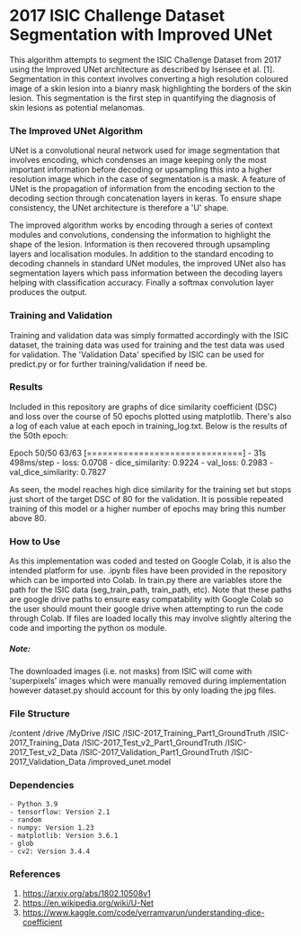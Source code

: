 # 2017 ISIC Challenge Dataset Segmentation with Improved UNet
This algorithm attempts to segment the ISIC Challenge Dataset from 2017 using the Improved 
UNet architecture as described by Isensee et al. [1]. Segmentation in this context involves
converting a high resolution coloured image of a skin lesion into a bianry mask highlighting 
the borders of the skin lesion. This segmentation is the first step in quantifying the 
diagnosis of skin lesions as potential melanomas.

### The Improved UNet Algorithm
UNet is a convolutional neural network used for image segmentation that involves encoding,
which condenses an image keeping only the most important information before decoding or upsampling 
this into a higher resolution image which in the case of segmentation is a mask. A feature of
UNet is the propagation of information from the encoding section to the decoding section
through concatenation layers in keras. To ensure shape consistency, the UNet architecture is
therefore a 'U' shape.

The improved algorithm works by encoding through a series of context modules and convolutions,
condensing the information to highlight the shape of the lesion. Information is then recovered
through upsampling layers and localisation modules. In addition to the standard encoding to
decoding channels in standard UNet modules, the improved UNet also has segmentation layers
which pass information between the decoding layers helping with classification accuracy. 
Finally a softmax convolution layer produces the output.

### Training and Validation
Training and validation data was simply formatted accordingly with the ISIC dataset, the training
data was used for training and the test data was used for validation. The 'Validation Data' specified
by ISIC can be used for predict.py or for further training/validation if need be.

### Results
Included in this repository are graphs of dice similarity coefficient (DSC) and loss 
over the course of 50 epochs plotted using matplotlib. There's also a log of each value
at each epoch in training_log.txt. Below is the results of the 50th epoch:

Epoch 50/50
63/63 [==============================] - 31s 498ms/step - loss: 0.0708 - dice_similarity: 0.9224 - val_loss: 0.2983 - val_dice_similarity: 0.7827

As seen, the model reaches high dice similarity for the training set but stops just short of the target DSC
of 80 for the validation. It is possible repeated training of this model or a higher number of epochs may
bring this number above 80.


### How to Use
As this implementation was coded and tested on Google Colab, it is also the intended
platform for use. .ipynb files have been provided in the repository which can be imported
into Colab. In train.py there are variables store the path for the ISIC data (seg_train_path,
train_path, etc). Note that these paths are google drive paths to ensure easy compatability
with Google Colab so the user should mount their google drive when attempting to run the code
through Colab. If files are loaded locally this may involve slightly altering the code and
importing the python os module.
##### Note:
The downloaded images (i.e. not masks) from ISIC will come with 'superpixels' images which
were manually removed during implementation however dataset.py should account for this by
only loading the jpg files.

### File Structure
/content
    /drive
        /MyDrive
	    /ISIC
		/ISIC-2017_Training_Part1_GroundTruth
		/ISIC-2017_Training_Data
		/ISIC-2017_Test_v2_Part1_GroundTruth
		/ISIC-2017_Test_v2_Data
		/ISIC-2017_Validation_Part1_GroundTruth
		/ISIC-2017_Validation_Data
		/improved_unet.model

### Dependencies
    - Python 3.9
    - tensorflow: Version 2.1
    - random
    - numpy: Version 1.23
    - matplotlib: Version 3.6.1
    - glob
    - cv2: Version 3.4.4

### References
1. https://arxiv.org/abs/1802.10508v1
2. https://en.wikipedia.org/wiki/U-Net
3. https://www.kaggle.com/code/yerramvarun/understanding-dice-coefficient

